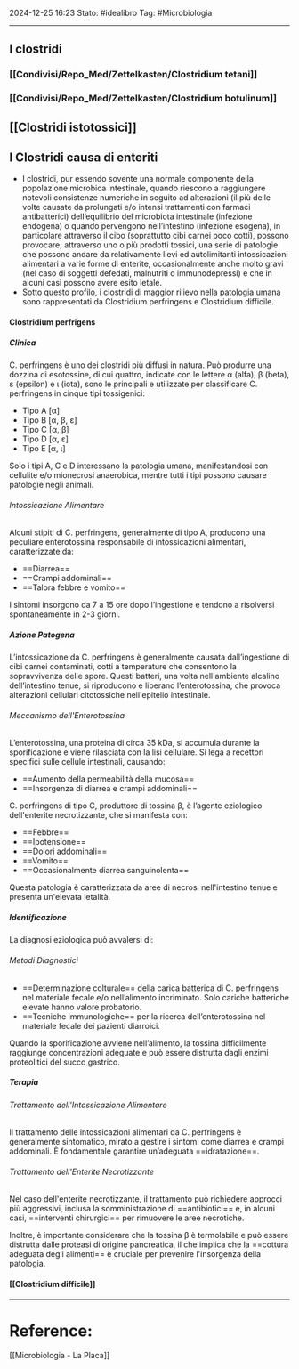 2024-12-25 16:23
Stato: #idealibro 
Tag: #Microbiologia 

---
## I clostridi
### [[Condivisi/Repo_Med/Zettelkasten/Clostridium tetani]]
### [[Condivisi/Repo_Med/Zettelkasten/Clostridium botulinum]]


## [[Clostridi istotossici]]
## I Clostridi causa di enteriti
- I clostridi, pur essendo sovente una normale componente della popolazione microbica intestinale, quando riescono a raggiungere notevoli consistenze numeriche in seguito ad alterazioni (il più delle volte causate da prolungati e/o intensi trattamenti con farmaci antibatterici) dell’equilibrio del microbiota intestinale (infezione endogena) o quando pervengono nell’intestino (infezione esogena), in particolare attraverso il cibo (soprattutto cibi carnei poco cotti), possono provocare, attraverso uno o più prodotti tossici, una serie di patologie che possono andare da relativamente lievi ed autolimitanti intossicazioni alimentari a varie forme di enterite, occasionalmente anche molto gravi (nel caso di soggetti defedati, malnutriti o immunodepressi) e che in alcuni casi possono avere esito letale.  
- Sotto questo profilo, i clostridi di maggior rilievo nella patologia umana sono rappresentati da Clostridium perfringens e Clostridium difficile.

#### Clostridium perfrigens
##### Clinica

C. perfringens è uno dei clostridi più diffusi in natura. Può produrre una dozzina di esotossine, di cui quattro, indicate con le lettere α (alfa), β (beta), ε (epsilon) e ι (iota), sono le principali e utilizzate per classificare C. perfringens in cinque tipi tossigenici:

- Tipo A [α]
- Tipo B [α, β, ε]
- Tipo C [α, β]
- Tipo D [α, ε]
- Tipo E [α, ι]

Solo i tipi A, C e D interessano la patologia umana, manifestandosi con cellulite e/o mionecrosi anaerobica, mentre tutti i tipi possono causare patologie negli animali.

###### Intossicazione Alimentare

Alcuni stipiti di C. perfringens, generalmente di tipo A, producono una peculiare enterotossina responsabile di intossicazioni alimentari, caratterizzate da:

- ==Diarrea==
- ==Crampi addominali==
- ==Talora febbre e vomito==

I sintomi insorgono da 7 a 15 ore dopo l’ingestione e tendono a risolversi spontaneamente in 2-3 giorni.

##### Azione Patogena

L’intossicazione da C. perfringens è generalmente causata dall’ingestione di cibi carnei contaminati, cotti a temperature che consentono la sopravvivenza delle spore. Questi batteri, una volta nell'ambiente alcalino dell’intestino tenue, si riproducono e liberano l’enterotossina, che provoca alterazioni cellulari citotossiche nell'epitelio intestinale. 

###### Meccanismo dell'Enterotossina

L’enterotossina, una proteina di circa 35 kDa, si accumula durante la sporificazione e viene rilasciata con la lisi cellulare. Si lega a recettori specifici sulle cellule intestinali, causando:

- ==Aumento della permeabilità della mucosa==
- ==Insorgenza di diarrea e crampi addominali==

C. perfringens di tipo C, produttore di tossina β, è l’agente eziologico dell'enterite necrotizzante, che si manifesta con:

- ==Febbre==
- ==Ipotensione==
- ==Dolori addominali==
- ==Vomito==
- ==Occasionalmente diarrea sanguinolenta==

Questa patologia è caratterizzata da aree di necrosi nell'intestino tenue e presenta un'elevata letalità.

##### Identificazione

La diagnosi eziologica può avvalersi di:

###### Metodi Diagnostici

- ==Determinazione colturale== della carica batterica di C. perfringens nel materiale fecale e/o nell’alimento incriminato. Solo cariche batteriche elevate hanno valore probatorio.
- ==Tecniche immunologiche== per la ricerca dell’enterotossina nel materiale fecale dei pazienti diarroici.

Quando la sporificazione avviene nell’alimento, la tossina difficilmente raggiunge concentrazioni adeguate e può essere distrutta dagli enzimi proteolitici del succo gastrico.

##### Terapia

###### Trattamento dell'Intossicazione Alimentare

Il trattamento delle intossicazioni alimentari da C. perfringens è generalmente sintomatico, mirato a gestire i sintomi come diarrea e crampi addominali. È fondamentale garantire un’adeguata ==idratazione==.

###### Trattamento dell'Enterite Necrotizzante

Nel caso dell'enterite necrotizzante, il trattamento può richiedere approcci più aggressivi, inclusa la somministrazione di ==antibiotici== e, in alcuni casi, ==interventi chirurgici== per rimuovere le aree necrotiche.

Inoltre, è importante considerare che la tossina β è termolabile e può essere distrutta dalle proteasi di origine pancreatica, il che implica che la ==cottura adeguata degli alimenti== è cruciale per prevenire l'insorgenza della patologia.
#### [[Clostridium difficile]]





---
# Reference:
[[Microbiologia - La Placa]]